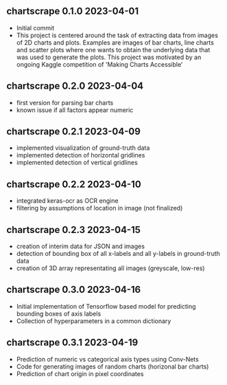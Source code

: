 ## chartscrape 0.1.0 2023-04-01

* Initial commit
* This project is centered around the task of extracting data from images of 2D charts and plots. Examples are images of bar charts, line charts and scatter plots where one wants to obtain the underlying data that was used to generate the plots. This project was motivated by an ongoing Kaggle competition of 'Making Charts Accessible'


## chartscrape 0.2.0 2023-04-04

* first version for parsing bar charts
* known issue if all factors appear numeric


## chartscrape 0.2.1 2023-04-09

* implemented visualization of ground-truth data
* implemented detection of horizontal gridlines
* implemented detection of vertical gridlines


## chartscrape 0.2.2 2023-04-10

* integrated keras-ocr as OCR engine
* filtering by assumptions of location in image (not finalized)

## chartscrape 0.2.3 2023-04-15

* creation of interim data for JSON and images
* detection of bounding box of all x-labels and all y-labels in ground-truth data
* creation of 3D array representating all images (greyscale, low-res)

## chartscrape 0.3.0 2023-04-16

* Initial implementation of Tensorflow based model for predicting bounding boxes of axis labels
* Collection of hyperparameters in a common dictionary


## chartscrape 0.3.1 2023-04-19

* Prediction of numeric vs categorical axis types using Conv-Nets
* Code for generating images of random charts (horizonal bar charts)
* Prediction of chart origin in pixel coordinates

